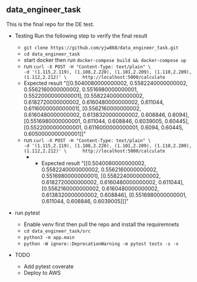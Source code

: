 ## data_engineer_task

This is the final repo for the DE test.

- Testing
  Run the following step to verify the final result
  - ``` git clone https://github.com/yjw868/data_engineer_task.git ```
  - ``` cd data_engineer_task ```
  - start docker then run ```docker-compose build && docker-compose up```
  - run ```curl -X POST -H "Content-Type: text/plain" \                                                    -d '(1.115,2.119), (1.108,2.220), (1.101,2.209), (1.110,2.209), (1.112,2.212)' \      http://localhost:5000/calculate```
  - Expected result "[[0.5040080000000002, 0.5582240000000002, 0.5562160000000002, 0.5516980000000001, 0.5522000000000001], [0.5582240000000002, 0.6182720000000002, 0.6160480000000002, 0.611044, 0.6116000000000001], [0.5562160000000002, 0.6160480000000002, 0.6138320000000002, 0.608846, 0.6094], [0.5516980000000001, 0.611044, 0.608846, 0.6039005, 0.60445], [0.5522000000000001, 0.6116000000000001, 0.6094, 0.60445, 0.6050000000000001]]"
  - run ```curl -X POST -H "Content-Type: text/plain" \                                                    -d '(1.115,2.119), (1.108,2.220), (1.101,2.209), (1.110,2.209), (1.112,2.212)' \      http://localhost:5000/calculate```
      - - Expected result "[[0.5040080000000002, 0.5582240000000002, 0.5562160000000002, 0.5516980000000001], [0.5582240000000002, 0.6182720000000002, 0.6160480000000002, 0.611044], [0.5562160000000002, 0.6160480000000002, 0.6138320000000002, 0.608846], [0.5516980000000001, 0.611044, 0.608846, 0.6039005]]]"

- run pytest
  - Enable venv first then pull the repo and install the requiremnets
  - ``` cd data_engineer_task/src ```
  - ```python3 -m app.main```
  - ``` python -W ignore::DeprecationWarning -m pytest tests -s -v ```
  
- TODO
  - Add pytest coverate
  - Deploy to AWS
